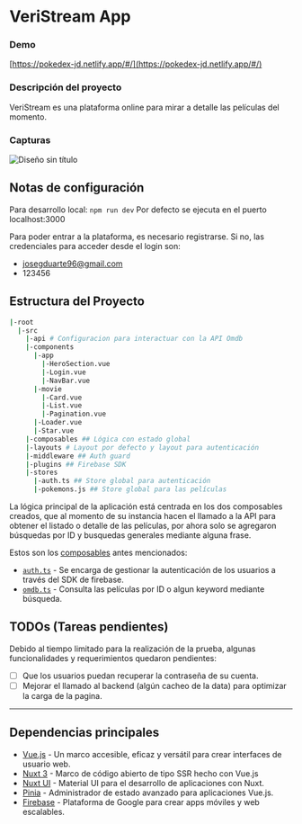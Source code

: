 # VeriStream App

### Demo

[https://pokedex-jd.netlify.app/#/](https://pokedex-jd.netlify.app/#/)

### Descripción del proyecto

VeriStream es una plataforma online para mirar a detalle las películas del momento.

### Capturas

![Diseño sin título](https://github.com/josegduarte96/veriStream/assets/67060283/ebfeb5d5-2a5c-4edd-b9bf-06761b31e7c0)


## Notas de configuración

Para desarrollo local: `npm run dev`
Por defecto se ejecuta en el puerto localhost:3000

Para poder entrar a la plataforma, es necesario registrarse.
Si no, las credenciales para acceder desde el login son:

* josegduarte96@gmail.com
* 123456

## Estructura del Proyecto

```bash
|-root
  |-src
    |-api # Configuracion para interactuar con la API Omdb
    |-components
      |-app
        |-HeroSection.vue
        |-Login.vue
        |-NavBar.vue
      |-movie
        |-Card.vue
        |-List.vue
        |-Pagination.vue
      |-Loader.vue
      |-Star.vue
    |-composables ## Lógica con estado global
    |-layouts # Layout por defecto y layout para autenticación
    |-middleware ## Auth guard
    |-plugins ## Firebase SDK
    |-stores
      |-auth.ts ## Store global para autenticación
      |-pokemons.js ## Store global para las películas
```

La lógica principal de la aplicación está centrada en los dos composables creados, que al momento de su instancia hacen
el llamado a la API para obtener el listado o detalle de las películas, por ahora solo se agregaron búsquedas por ID y
busquedas generales mediante alguna frase.

Estos son
los [composables](https://vue3-spanish.netlify.app/guide/reusability/composables.html#%C2%BFque-es-un-composable) antes
mencionados:

- [`auth.ts`](composables/auth.ts) - Se encarga de gestionar la autenticación de los usuarios a través del SDK de
  firebase.
- [`omdb.ts`](composables/omdb.ts) - Consulta las películas por ID o algun keyword mediante búsqueda.

## TODOs (Tareas pendientes)

Debido al tiempo limitado para la realización de la prueba, algunas funcionalidades y requerimientos quedaron
pendientes:

- [ ]  Que los usuarios puedan recuperar la contraseña de su cuenta.
- [ ]  Mejorar el llamado al backend (algún cacheo de la data) para optimizar la carga de la pagina.

---

## Dependencias principales

- [Vue.js](https://vuejs.org/) - Un marco accesible, eficaz y versátil para crear interfaces de usuario web.
- [Nuxt 3](https://nuxt.com/) - Marco de código abierto de tipo SSR hecho con Vue.js
- [Nuxt UI](https://ui.nuxt.com/) - Material UI para el desarrollo de aplicaciones con Nuxt.
- [Pinia](https://es-pinia.vercel.app/) - Administrador de estado avanzado para aplicaciones Vue.js.
- [Firebase](https://firebase.google.com/?hl=es-419) - Plataforma de Google para crear apps móviles y web escalables.
